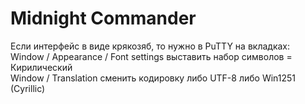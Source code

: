 Midnight Commander
===================

Если интерфейс в виде крякозяб, то нужно в PuTTY на вкладках:  
Window / Appearance / Font settings выставить набор символов = Кирилический   
Window / Translation сменить кодировку либо UTF-8 либо Win1251 (Cyrillic)  
